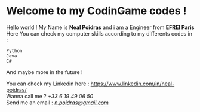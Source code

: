 # Welcome to my CodinGame codes !

Hello world ! My Name is __Neal Poidras__ and i am a Engineer from **EFREI Paris**
Here You can check my computer skills according to my differents codes in : 
		
	Python
	Java
	C#

And maybe more in the future ! 

You can check my Linkedin here : https://www.linkedin.com/in/neal-poidras/  
Wanna call me ?   *+33 6 19 49 06 50*  
Send me an email : *n.poidras@gmail.com* 
